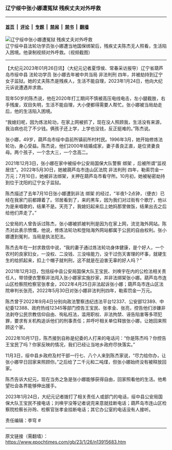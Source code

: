 ### 辽宁绥中张小娜遭冤狱 残疾丈夫对外呼救

---

#### [首页](../../../..?n13915683) &nbsp;|&nbsp; [评论](../../../../../epoch-comment?n13915683) &nbsp;|&nbsp; [专题](../../../../../epoch-special?n13915683) &nbsp;|&nbsp; [禁闻](../../../../../epoch-news?n13915683) &nbsp;|&nbsp; [禁书](../../../../../books?n13915683) &nbsp;|&nbsp; [翻墙](https://github.com/gfw-breaker/nogfw/blob/master/README.md?n13915683)


<div><img alt="辽宁绥中张小娜遭冤狱 残疾丈夫对外呼救" class="attachment-djy_600_400 size-djy_600_400 wp-post-image" src="https://i.epochtimes.com/assets/uploads/2023/01/id13915697-0126-1-600x400.png"/>
<div class="caption">
 辽宁绥中县法轮功学员张小娜遭当地国保绑架后，残疾丈夫陈杰无人照看，生活陷入困境。他录制视频对外呼救。（视频截图）
</div></div><hr/><div class="post_content" id="artbody" itemprop="articleBody">
 <!-- article content begin -->
 <p>
  【大纪元2023年01月26日讯】（大纪元记者夏惇侯、常春采访报导）辽宁省葫芦岛市绥中县
  <ok href="https://www.epochtimes.com/gb/tag/%E6%B3%95%E8%BD%AE%E5%8A%9F%E5%AD%A6%E5%91%98.html">
   法轮功学员
  </ok>
  张小娜去年被中共当局
  <ok href="https://www.epochtimes.com/gb/tag/%E9%9D%9E%E6%B3%95%E5%88%A4%E5%88%91.html">
   非法判刑
  </ok>
  四年，并被劫持到辽宁女子监狱。她的丈夫陈杰是残疾人，生活不能自理，2023年1月24日，他向大纪元诉说遭遇并求救。
 </p>
 <p>
  现年50岁的陈杰说，他在2020年打工期间不慎被高压电线电击，左小腿截肢，右手残废，双目失明，生活不能自理，大小便都得需要人帮忙。张小娜被当局劫走后，他的生活陷入困境。
 </p>
 <p>
  “我媳妇呢，因为炼法轮功，在家上网被抓了，现在没人照顾我，生活没有来源，我治病也花了不少钱。俩孩子还上学，上学也没钱，反正挺难的。”陈杰说。
 </p>
 <p>
  <center>
  </center>
  张小娜，49岁，葫芦岛市绥中县前所镇前所村村民。1996年3月，她开始修炼法轮功，身心受益。陈杰说，他们2000年结婚成家，妻子善良正直，是位贤妻良母。两个孩子，一个念大三，一个念高二。
 </p>
 <p>
  2021年12月3日，张小娜在家中被绥中公安局国保大队警察
  <ok href="https://www.epochtimes.com/gb/tag/%E7%BB%91%E6%9E%B6.html">
   绑架
  </ok>
  ，后被所谓“监视居住”。2022年5月30日，她被葫芦岛市连山区法院
  <ok href="https://www.epochtimes.com/gb/tag/%E9%9D%9E%E6%B3%95%E5%88%A4%E5%88%91.html">
   非法判刑
  </ok>
  四年，勒索罚金一万元；7月10日，她被非法绑架，关押在葫芦岛市看守所。10月初，她被秘密劫持到位于沈阳的辽宁女子监狱。
 </p>
 <p>
  陈杰描述了去年7月10日张小娜遭到非法
  <ok href="https://www.epochtimes.com/gb/tag/%E7%BB%91%E6%9E%B6.html">
   绑架
  </ok>
  的经过，“半夜1-2点钟，（便衣）已经在我家门前都蹲着了。邻居看到了，来的黑车，因为我们对过街有个歌厅，他以为是来唱歌的，结果不是。天亮了，我媳妇起来后上她妈那里做饭，结果出去之后给他们弄走了。”
 </p>
 <p>
  公安局的人曾告诉过陈杰，张小娜被抓被判刑是因为在家上网，流览海外网站。陈杰对此表示愤慨，他说，修炼法轮功和登陆海外网站都属于公民的自由权利。张小娜遭到冤判，当局是执法犯法。
 </p>
 <p>
  陈杰去年在一封求救信中说，“我的妻子通过炼法轮功身体健康，是个好人，一个农村的良家妇女，一没权、二没钱、三没啥能力，没干过伤天害理的坏事，就硬生生的给抓起来，扣上个帽子就判刑，这不就是在迫害无辜的好人吗？”
 </p>
 <p>
  2021年12月3日，包括绥中县公安局国保大队王宝民、刘唤宇在内的公检法相关责任人，带领便衣警察非法闯入张小娜家实施抄家，并非法绑架张小娜。葫芦岛市连山区检察院检察官张孝金，2022年4月25日非法起诉张小娜；葫芦岛市连山区法院审判长张亮，2022年5月30日对张小娜非法判刑四年，勒索罚金一万元。
 </p>
 <p>
  陈杰曾于2022年9月4日分别向政法警察违纪违法平台12337、公安部12389、中纪委12388、政府热线12345等部门控告王宝民、张孝金、张亮，控告他们涉嫌非法剥夺公民宗教信仰自由、徇私枉法，滥用职权、非法拘禁、诬告陷害等多项犯罪，要求有关机构追诉他们的刑事责任；并呼吁相关单位释放张小娜，让她回来照顾这个家。
 </p>
 <p>
  2022年10月17日，陈杰接到自称是纪委的人打来的电话问：“你是陈杰吗？你控告王宝民了吗？你家反映的情况，我们已经让当地乡政府尽快落实。”
 </p>
 <p>
  11月3日，绥中县乡政府及村干部一行七、八个人来到陈杰家说，“尽力给你办，让张小娜早日回家来照顾你。”之后给了二千元和二吨煤，但张小娜始终没有被释放回家。
 </p>
 <p>
  陈杰告诉大纪元，现在当务之急是张小娜能够获得自由，回家照看他的生活。他希望社会各界能够伸出援手。
 </p>
 <p>
  2023年1月24日，大纪元记者拨打了相关责任人或部门的电话，绥中县公安局国保大队王宝民不接电话；刘唤宇没等记者说完来意就挂断电话；葫芦岛市连山区检察院检察长孙玲、检察官张孝金挂断电话；其它办公室的电话没有人接听。
 </p>
 <p>
  责任编辑：李穹 #
 </p>
 <!-- article content end -->
 <div id="below_article_ad">
 </div>
</div>


---

原文链接（需翻墙）：https://www.epochtimes.com/gb/23/1/26/n13915683.htm